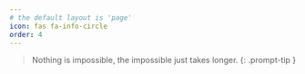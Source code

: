 ```yaml
---
# the default layout is 'page'
icon: fas fa-info-circle
order: 4
---
```


> Nothing is impossible, the impossible just takes longer.
{: .prompt-tip }
